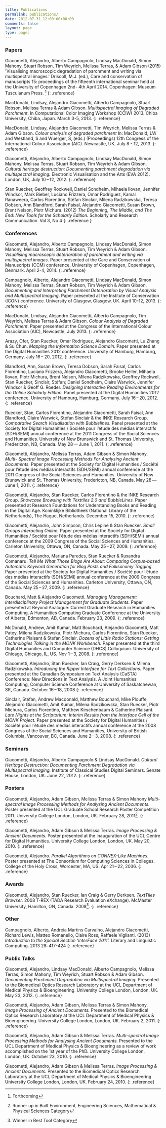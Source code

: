 ```yaml
---
title: Publications
permalink: publications/
date: 2012-07-31 12:00:00+00:00
comments: false
layout: page
type: pages
---
```


### Papers ###

Giacometti, Alejandro, Alberto Campagnolo, Lindsay MacDonald, Simon Mahony, Stuart Robson, Tim Weyrich, Melissa Terras, & Adam Gibson (2015) 'Visualising macroscopic degradation of parchment and writing via multispectral images.' Driscoll, M.J. (ed.), Care and conservation of manuscripts 15: proceedings of the fifteenth international seminar held at the University of Copenhagen 2nd- 4th April 2014.  Copenhagen: Museum Tusculanum Press. [^forthcoming]
{: .reference}

[<i class="fa fa-link"> </i>][mids] MacDonald, Lindsay, Alejandro Giacometti, Alberto Campagnolo, Stuart Robson, Melissa Terras & Adam Gibson. *Multispectral Imaging of Degraded Parchment*. In Computational Color Imaging Workshop (CCIW) 2013. Chiba University, Chiba, Japan. March 3-5, 2013.
{: .reference}

[<i class="fa fa-file-pdf-o"> </i>][cadp] MacDonald, Lindsay, Alejandro Giacometti, Tim Weyrich, Melissa Terras & Adam Gibson. *Colour analysis of degraded parchment* In: MacDonald, LW and Westland, S and Wuerger, S, (eds.) (Proceedings) 12th Congress of the International Colour Association (AIC). Newcastle, UK, July 8 - 12, 2013.
{: .reference}

[<i class="fa fa-file-pdf-o"> </i>][chd] Giacometti, Alejandro, Alberto Campagnolo, Lindsay MacDonald, Simon Mahony, Melissa Terras, Stuart Robson, Tim Weyrich & Adam Gibson. *Cultural heritage destruction: Documenting parchment degradation via multispectral imaging.* Electronic Visualisation and the Arts (EVA 2012). London, UK, July 10 – 12, 2012. 
{: .reference}

[<i class="fa fa-link"> </i>][bme] Stan Ruecker, Geoffrey Rockwell, Daniel Sondheim, Mihaela Ilovan, Jennifer Windsor, Mark Bieber, Luciano Frizzera, Omar Rodriguez, Kamal Ranaweera, Carlos Florentino, Stéfan Sinclair, Milena Radzikowska, Teresa Dobson, Ann Blandford, Sarah Faisal, Alejandro Giacometti, Susan Brown, Brent Nelson, Piotr Michura. (2012) *The Beginning, The Middle, and The End: New Tools for the Scholarly Edition*. Scholarly and Research Communication. Vol 3, No 4
{: .reference }


### Conferences  ###

Giacometti, Alejandro, Alberto Campagnolo, Lindsay MacDonald, Simon Mahony, Melissa Terras, Stuart Robson, Tim Weyrich & Adam Gibson. *Visualising macroscopic deterioration of parchment and writing via multispectral images*. Paper presented at the Care and Conservation of Manuscripts (CCM) conference. University of Copenhagen, Copenhagen, Denmark. April 2-4, 2014.
{: .reference}

Campagnolo, Alberto, Alejandro Giacometti, Lindsay MacDonald, Simon Mahony, Melissa Terras, Stuart Robson, Tim Weyrich & Adam Gibson. *Documenting and Interpreting Parchment Deterioration by Visual Analysis and Multispectral Imaging*. Paper presented at the Institute of Conservation (ICON) conference. University of Glasgow, Glasgow, UK. April 10-12, 2013.
{: .reference}

MacDonald, Lindsay, Alejandro Giacometti, Alberto Campagnolo, Tim Weyrich, Melissa Terras & Adam Gibson. *Colour Analysis of Degraded Parchment*. Paper presented at the Congress of the International Colour Association (AIC), Newcastle, July 2013.
{: .reference}

[<i class="fa fa-link"> </i>][misd] Arazy, Ofer, Stan Ruecker, Omar Rodriguez, Alejandro Giacometti, Lu Zhang & Su Chun. *Mapping the Information Science Domain.* Paper presented at the Digital Humanities 2012 conference. University of Hamburg, Hamburg, Germany. July 16 – 20, 2012. 
{: .reference}

Blandford, Ann, Susan Brown, Teresa Dobson, Sarah Faisal, Carlos Fiorentino, Luciano Frizzera, Alejandro Giacometti, Brooke Heller, Mihaela Ilovan, Piotr Michura, Brent Nelson, Milena Radzikowska, Geoffrey Rockwell, Stan Ruecker, Sinclair, Stéfan; Daniel Sondheim, Claire Warwick, Jennifer Windsor & Geoff G. Roeder. *Designing Interactive Reading Environments for the Online Scholarly Edition.* Panel presented at the Digital Humanities 2012 conference. University of Hamburg, Hamburg, Germany. July 16 – 20, 2012.
{: .reference}

Ruecker, Stan, Carlos Fiorentino, Alejandro Giacometti, Sarah Faisal, Ann Blandford, Claire Warwick, Stéfan Sinclair & the INKE Research Group. *Comparative Search Visualisation with Bubblelines.* Panel presented at the Society for Digital Humanities / Société pour l’étude des médias interactifs (SDH/SEMI) annual conference at the 2011 Congress of the Social Sciences and Humanities. University of New Brunswick and St. Thomas University, Fredericton, NB, Canada. May 28 — June 1, 2011. 
{: .reference}

Giacometti, Alejandro, Melissa Terras, Adam Gibson & Simon Mahony. *Multi- Spectral Image Processing Methods For Analysing Ancient Documents.* Paper presented at the Society for Digital Humanities / Société pour l’étude des médias interactifs (SDH/SEMI) annual conference at the 2011 Congress of the Social Sciences and Humanities. University of New Brunswick and St. Thomas University, Fredericton, NB, Canada. May 28 — June 1, 2011. 
{: .reference}

Giacometti, Alejandro, Stan Ruecker, Carlos Fiorentino & the INKE Research Group. *Showcase Browsing with Texttiles 2.0 and BubbleLines.* Paper presented at Research Foundations for Understanding Books and Reading in the Digital Age. Koninklijke Bibliotheek (National Library of the Netherlands), The Hague, Netherlands. December 15, 2010. 
{: .reference}

Giacometti, Alejandro, John Simpson, Chris Lepine & Stan Ruecker. *Small Groups Interacting Online.* Paper presented at the Society for Digital Humanities / Société pour l’étude des médias interactifs (SDH/SEMI) annual conference at the 2009 Congress of the Social Sciences and Humanities. Carleton University, Ottawa, ON, Canada. May 25 – 27, 2009. 
{: .reference}

Giacometti, Alejandro, Mariana Paredes, Stan Ruecker & Ruxandra Comanaru. *Tell Me What Those Blogs Are About: Comparing Corpus-based Automatic Keyword Generation for Blog Posts and Folksonomy Tagging.* Paper presented at the Society for Digital Humanities / Société pour l’étude des médias interactifs (SDH/SEMI) annual conference at the 2009 Congress of the Social Sciences and Humanities. Carleton University, Ottawa, ON, Canada. May 25 – 27, 2009. 
{: .reference}

Bouchard, Matt & Alejandro Giacometti. *Managing Management: Interdisciplinary Project Management for Graduate Students.* Paper presented at Beyond Analogue: Current Graduate Research in Humanities Computing. A Humanities Computing Graduate Conference at the University of Alberta, Edmonton, AB, Canada. February 23, 2009. 
{: .reference}

McDonald, Andrew, Amit Kumar, Matt Bouchard, Alejandro Giacometti, Matt Patey, Milena Radzikowska, Piotr Michura, Carlos Fiorentino, Stan Ruecker, Catherine Plaisant & Stefan Sinclair. *Dozens of Little Radio Stations: Getting Technologies Talking in the MONK Workbench.* Paper presented at the third Digital Humanities and Computer Science (DHCS) Colloquium. University of Chicago, Chicago, IL, US. Nov 1 – 3, 2008. 
{: .reference}

Giacometti, Alejandro, Stan Ruecker, Ian Craig, Gerry Derksen & Milena Radzikowska. *Introducing the Ripper Interface for Text Collections.* Paper presented at the Canadian Symposium on Text Analysis (CaSTA) Conference: New Directions in Text Analysis. A Joint Humanities Computing, Computer Science Conference at University of Saskatchewan, SK, Canada. October 16 – 18, 2008 
{: .reference}

Sinclair, Stéfan, Andrew Macdonald, Matthew Bouchard, Mike Plouffe, Alejandro Giacometti, Amit Kumar, Milena Radzikowska, Stan Ruecker, Piotr Michura, Carlos Fiorentino, Matthew Kirschenbaum & Catherine Plaisant. *Late Nights at the Scriptorium: Interim Results from the Interface Cell of the MONK Project.* Paper presented at the Society for Digital Humanities / Société pour l’étude des médias interactifs annual conference at the 2008 Congress of the Social Sciences and Humanities, University of British Columbia, Vancouver, BC, Canada. June 2 – 3, 2008. 
{: .reference}

### Seminars ###

Giacometti, Alejandro, Alberto Campagnolo & Lindsay MacDonald. *Cultural Heritage Destruction: Documenting Parchment Degradation via Multispectral Imaging.* Institute of Classical Studies Digital Seminars. Senate House, London, UK. June 22, 2012. 
{: .reference}

### Posters ###

Giacometti, Alejandro, Adam Gibson, Melissa Terras & Simon Mahony *Multi- spectral Image Processing Methods for Analysing Ancient Documents.* Poster presented at the UCL Graduate School Research Poster Competition 2011. University College London, London, UK. February 28, 2011[^runner_up]. 
{: .reference}

Giacometti, Alejandro, Adam Gibson & Melissa Terras. *Image Processing & Ancient Documents.* Poster presented at the inauguration of the UCL Centre for Digital Humanities. University College London, London, UK. May 20, 2010. 
{: .reference}

Giacometti, Alejandro. *Parallel Algorithms on CONNEX-Like Machines.* Poster presented at The Consortium for Computing Sciences in Colleges. College of the Holy Cross, Worcester, MA, US. Apr 21 – 22, 2006. 
{: .reference}

### Awards ###

Giacometti, Alejandro, Stan Ruecker, Ian Craig & Gerry Derksen. *TextTiles Browser.* 2008 T-REX (TADA Research Evaluation eXchange). McMaster University, Hamilton, ON, Canada. 2008[^winner_tool]. 
{: .reference}

### Other ###

Campagnolo, Alberto, Andreia Martins Carvalho, Alejandro Giacometti, Richard Lewis, Matteo Romanello, Claire Ross, Raffaele Viglianti. (2013) *Introduction to the Special Section ‘InterFace 2011’.* Literary and Linguistic Computing. 2013 28: 417-424
{: .reference}

### Public Talks ###

Giacometti, Alejandro, Lindsay MacDonald, Alberto Campagnolo, Melissa Terras, Simon Mahony, Tim Weyrich, Stuart Robson & Adam Gibson. *Documenting Parchment Degradation via Multispectral Imaging.* Presented to the Biomedical Optics Research Laboratory at the UCL Department of Medical Physics & Bioengineering. University College London, London, UK. May 23, 2012. 
{: .reference}

Giacometti, Alejandro, Adam Gibson, Melissa Terras & Simon Mahony. *Image Processing of Ancient Documents.* Presented to the Biomedical Optics Research Laboratory at the UCL Department of Medical Physics & Bioengineering. University College London, London, UK. February 2, 2011.
{: .reference}

Giacometti, Alejandro, Adam Gibson & Melissa Terras. *Multi-spectral Image Processing Methods for Analysing Ancient Documents.* Presented to the UCL Department of Medical Physics & Bioengineering as a review of work accomplished on the 1st year of the PhD. University College London, London, UK. October 23, 2010.
{: .reference}

Giacometti, Alejandro, Adam Gibson & Melissa Terras. *Image Processing & Ancient Documents.* Presented to the Biomedical Optics Research Laboratory at the UCL Department of Medical Physics & Bioengineering. University College London, London, UK. February 24, 2010. 
{: .reference}


[chd]: http://ewic.bcs.org/content/ConMediaFile/20441 "Cultural Heritage Destruction: Documenting Parchment Degradation via Multispectral Imaging"
[misd]: http://www.dh2012.uni-hamburg.de/conference/programme/abstracts/mapping-the-information-science-domain/ "Mapping the Information Science Domain"
[mids]: http://link.springer.com/chapter/10.1007%2F978-3-642-36700-7_12 "Multispectral Imaging of Degraded Parchment"
[cadp]: http://discovery.ucl.ac.uk/1397764/4/Paper%20-%20Colour%20Analysis%20of%20Degraded%20Parchment%20-%20AIC%202013.pdf "Colour Analysis of Degraded Parchment "
[bme]: http://src-online.ca/index.php/src/article/view/57/213 "The Beginning, the Middle, and the End: New Tools for the Scholarly Edition"

[^forthcoming]: Forthcoming
[^winner_tool]: Winner in Best Tool Category
[^runner_up]: Runner up in Built Environment, Engineering Sciences, Mathematical & Physical Sciences Category

